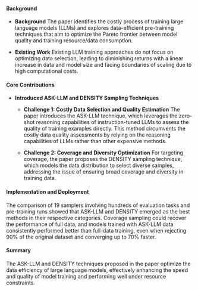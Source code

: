 #### Background
- **Background**
The paper identifies the costly process of training large language models (LLMs) and explores data-efficient pre-training techniques that aim to optimize the Pareto frontier between model quality and training resource/data consumption.

- **Existing Work**
Existing LLM training approaches do not focus on optimizing data selection, leading to diminishing returns with a linear increase in data and model size and facing boundaries of scaling due to high computational costs.

#### Core Contributions
- **Introduced ASK-LLM and DENSITY Sampling Techniques**
  - **Challenge 1: Costly Data Selection and Quality Estimation**
      The paper introduces the ASK-LLM technique, which leverages the zero-shot reasoning capabilities of instruction-tuned LLMs to assess the quality of training examples directly. This method circumvents the costly data quality assessments by relying on the reasoning capabilities of LLMs rather than other expensive methods.

  - **Challenge 2: Coverage and Diversity Optimization**
      For targeting coverage, the paper proposes the DENSITY sampling technique, which models the data distribution to select diverse samples, addressing the issue of ensuring broad coverage and diversity in training data.

#### Implementation and Deployment
The comparison of 19 samplers involving hundreds of evaluation tasks and pre-training runs showed that ASK-LLM and DENSITY emerged as the best methods in their respective categories. Coverage sampling could recover the performance of full data, and models trained with ASK-LLM data consistently performed better than full-data training, even when rejecting 90% of the original dataset and converging up to 70% faster.

#### Summary
The ASK-LLM and DENSITY techniques proposed in the paper optimize the data efficiency of large language models, effectively enhancing the speed and quality of model training and performing well under resource constraints.